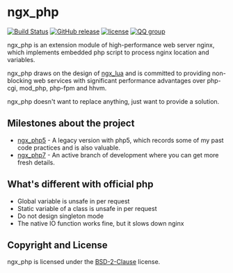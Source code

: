 ngx_php
========
[![Build Status](https://travis-ci.com/rryqszq4/ngx_php.svg?branch=master)](https://travis-ci.com/rryqszq4/ngx_php)
[![GitHub release](https://img.shields.io/github/release/rryqszq4/ngx_php.svg)](https://github.com/rryqszq4/ngx_php/releases/latest)
[![license](https://img.shields.io/badge/license-BSD--2--Clause-blue.svg)](https://github.com/rryqszq4/ngx_php/blob/master/LICENSE)
[![QQ group](https://img.shields.io/badge/QQ--group-558795330-26bcf5.svg)](https://github.com/rryqszq4/ngx_php)

ngx_php is an extension module of high-performance web server nginx, which implements embedded php script to process nginx location and variables.  

ngx_php draws on the design of [ngx_lua](https://github.com/openresty/lua-nginx-module) and is committed to providing non-blocking web services with significant performance advantages over php-cgi, mod_php, php-fpm and hhvm.  

ngx_php doesn't want to replace anything, just want to provide a solution.  

Milestones about the project
---------------------------
* [ngx_php5](https://github.com/rryqszq4/ngx_php/tree/ngx_php5) - A legacy version with php5, which records some of my past code practices and is also valuable.
* [ngx_php7](https://github.com/rryqszq4/ngx_php7) - An active branch of development where you can get more fresh details.

What's different with official php
----------------------------------
* Global variable is unsafe in per request
* Static variable of a class is unsafe in per request
* Do not design singleton mode
* The native IO function works fine, but it slows down nginx

Copyright and License
---------------------
ngx_php is licensed under the [BSD-2-Clause](https://github.com/rryqszq4/ngx_php/blob/master/LICENSE) license. 